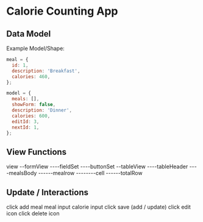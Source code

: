 # Calorie Counting App

## Data Model

Example Model/Shape:

```javascript
meal = {
  id: 1,
  description: 'Breakfast',
  calories: 460,
};

model = {
  meals: [],
  showForm: false,
  description: 'Dinner',
  calories: 600,
  editId: 3,
  nextId: 1,
};
```

## View Functions

view
--formView
----fieldSet
----buttonSet
--tableView
----tableHeader
----mealsBody
------mealrow
--------cell
------totalRow

## Update / Interactions

click add meal
meal input
calorie input
click save (add / update)
click edit icon
click delete icon
